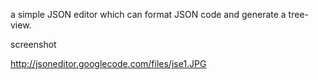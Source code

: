 a simple JSON editor which can format JSON code and generate a tree-view.

screenshot

http://jsoneditor.googlecode.com/files/jse1.JPG